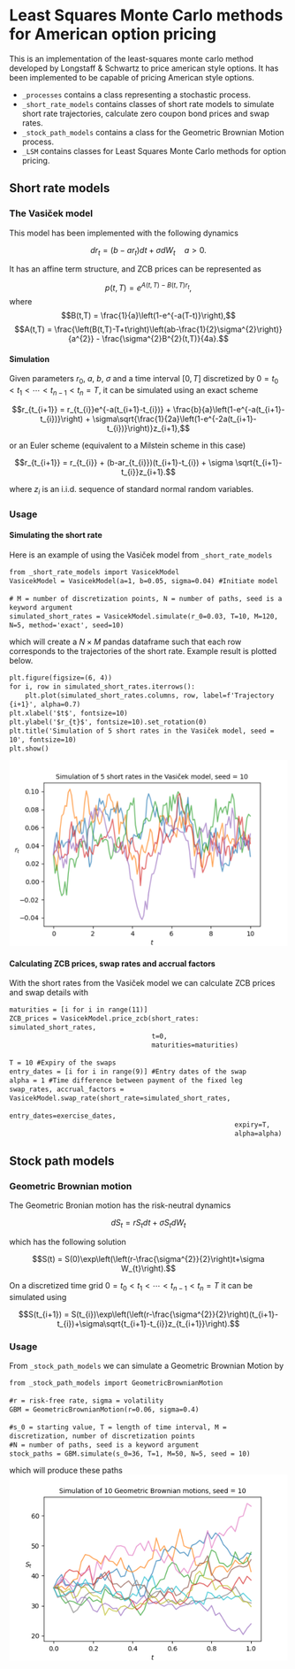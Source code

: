 # Least Squares Monte Carlo methods for American option pricing
This is an implementation of the least-squares monte carlo method developed by Longstaff & Schwartz to price american style options. It has been implemented to be capable of pricing American style options.

* `_processes` contains a class representing a stochastic process.
* `_short_rate_models` contains classes of short rate models to simulate short rate trajectories, calculate zero coupon bond prices and swap rates.
* `_stock_path_models` contains a class for the Geometric Brownian Motion process.
* `_LSM` contains classes for Least Squares Monte Carlo methods for option pricing.

## Short rate models
### The Vasiček model
This model has been implemented with the following dynamics

$$dr_{t} = (b - ar_{t})dt + \sigma dW_{t} \quad a>0.$$

It has an affine term structure, and ZCB prices can be represented as

$$p(t,T)=e^{A(t,T)-B(t,T)r_{t}},$$
where
$$B(t,T) = \frac{1}{a}\left(1-e^{-a(T-t)}\right),$$
$$A(t,T) = \frac{\left(B(t,T)-T+t\right)\left(ab-\frac{1}{2}\sigma^{2}\right)}{a^{2}} - \frac{\sigma^{2}B^{2}(t,T)}{4a}.$$

#### Simulation
Given parameters $r_{0}$, $a$, $b$, $\sigma$ and a time interval $[0,T]$ discretized by $0=t_{0}<t_{1}<\cdots<t_{n-1}<t_{n}=T$, it can be simulated using an exact scheme

$$r_{t_{i+1}} = r_{t_{i}}e^{-a(t_{i+1}-t_{i})} + \frac{b}{a}\left(1-e^{-a(t_{i+1}-t_{i})}\right) + \sigma\sqrt{\frac{1}{2a}\left(1-e^{-2a(t_{i+1}-t_{i})}\right)}z_{i+1},$$

or an Euler scheme (equivalent to a Milstein scheme in this case)

$$r_{t_{i+1}} = r_{t_{i}} + (b-ar_{t_{i}})(t_{i+1}-t_{i}) + \sigma \sqrt{t_{i+1}-t_{i}}z_{i+1}.$$

where $z_{i}$ is an i.i.d. sequence of standard normal random variables.

### Usage
#### Simulating the short rate
Here is an example of using the Vasiček model from `_short_rate_models`
```
from _short_rate_models import VasicekModel
VasicekModel = VasicekModel(a=1, b=0.05, sigma=0.04) #Initiate model

# M = number of discretization points, N = number of paths, seed is a keyword argument
simulated_short_rates = VasicekModel.simulate(r_0=0.03, T=10, M=120, N=5, method='exact', seed=10)
```
which will create a $N\times M$ pandas dataframe such that each row corresponds to the trajectories of the short rate. Example result is plotted below.
```
plt.figure(figsize=(6, 4))
for i, row in simulated_short_rates.iterrows():
    plt.plot(simulated_short_rates.columns, row, label=f'Trajectory {i+1}', alpha=0.7)
plt.xlabel('$t$', fontsize=10)
plt.ylabel('$r_{t}$', fontsize=10).set_rotation(0)
plt.title('Simulation of 5 short rates in the Vasiček model, seed = 10', fontsize=10)
plt.show()
```
![alt text](https://github.com/FriFugl/MathEcon/blob/setup/demo_files/vasicek_example.png?raw=true)
#### Calculating ZCB prices, swap rates and accrual factors
With the short rates from the Vasiček model we can calculate ZCB prices and swap details with
```
maturities = [i for i in range(11)]
ZCB_prices = VasicekModel.price_zcb(short_rates: simulated_short_rates,
                                    t=0,
                                    maturities=maturities)

T = 10 #Expiry of the swaps
entry_dates = [i for i in range(9)] #Entry dates of the swap
alpha = 1 #Time difference between payment of the fixed leg
swap_rates, accrual_factors = VasicekModel.swap_rate(short_rate=simulated_short_rates,
                                                         entry_dates=exercise_dates,
                                                         expiry=T,
                                                         alpha=alpha)
```
## Stock path models
### Geometric Brownian motion
The Geometric Bronian motion has the risk-neutral dynamics 

$$dS_{t}=rS_{t}dt+\sigma S_{t}dW_{t}$$

which has the following solution

$$S(t) = S(0)\exp\left(\left(r-\frac{\sigma^{2}}{2}\right)t+\sigma W_{t}\right).$$

On a discretized time grid $0=t_{0}<t_{1}<\cdots<t_{n-1}<t_{n}=T$ it can be simulated using

$$S(t_{i+1}) = S(t_{i})\exp\left(\left(r-\frac{\sigma^{2}}{2}\right)(t_{i+1}-t_{i})+\sigma\sqrt{t_{i+1}-t_{i}}z_{t_{i+1}}\right).$$

### Usage

From `_stock_path_models` we can simulate a Geometric Brownian Motion by
```
from _stock_path_models import GeometricBrownianMotion

#r = risk-free rate, sigma = volatility
GBM = GeometricBrownianMotion(r=0.06, sigma=0.4)
     
#s_0 = starting value, T = length of time interval, M = discretization, number of discretization points
#N = number of paths, seed is a keyword argument
stock_paths = GBM.simulate(s_0=36, T=1, M=50, N=5, seed = 10)      
```
which will produce these paths
![alt text](https://github.com/FriFugl/MathEcon/blob/setup/demo_files/GBM_example.png?raw=true)
